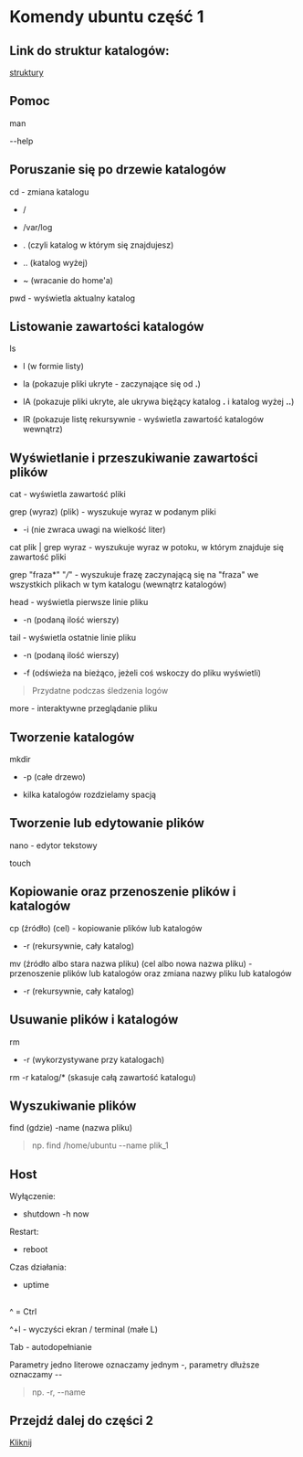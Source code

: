 # Komendy ubuntu część 1

## Link do struktur katalogów:
[struktury](https://ubuntu.com.pl/linux-struktura-katalogow/)

## Pomoc
man

--help

## Poruszanie się po drzewie katalogów

cd - zmiana katalogu
- /

- /var/log

- . (czyli katalog w którym się znajdujesz)

- .. (katalog wyżej)

- ~ (wracanie do home'a)

pwd - wyświetla aktualny katalog

## Listowanie zawartości katalogów

ls
- l (w formie listy)

- la (pokazuje pliki ukryte - zaczynające się od **.**)

- lA (pokazuje pliki ukryte, ale ukrywa biężący katalog **.** i katalog wyżej **..**)

- lR (pokazuje listę rekursywnie - wyświetla zawartość katalogów wewnątrz)

## Wyświetlanie i przeszukiwanie zawartości plików
cat - wyświetla zawartość pliki

grep (wyraz) (plik) - wyszukuje wyraz w podanym pliki
- -i (nie zwraca uwagi na wielkość liter)

cat plik | grep wyraz - wyszukuje wyraz w potoku, w którym znajduje się zawartość pliki

grep "fraza*" "*/*" - wyszukuje frazę zaczynającą się na "fraza" we wszystkich plikach w tym katalogu (wewnątrz katalogów)

head - wyświetla pierwsze linie pliku
- -n (podaną ilość wierszy)

tail - wyświetla ostatnie linie pliku

- -n (podaną ilość wierszy)

- -f (odświeża na bieżąco, jeżeli coś wskoczy do pliku wyświetli)

> Przydatne podczas śledzenia logów

more - interaktywne przeglądanie pliku

## Tworzenie katalogów
mkdir
- -p (całe drzewo)

- kilka katalogów rozdzielamy spacją

## Tworzenie lub edytowanie plików
nano - edytor tekstowy

touch

## Kopiowanie oraz przenoszenie plików i katalogów
cp (źródło) (cel) - kopiowanie plików lub katalogów

- -r (rekursywnie, cały katalog)

mv (źródło albo stara nazwa pliku) (cel albo nowa nazwa pliku) - przenoszenie plików lub katalogów oraz zmiana nazwy pliku lub katalogów
- -r (rekursywnie, cały katalog)

## Usuwanie plików i katalogów
rm
- -r (wykorzystywane przy katalogach)

rm -r katalog/* (skasuje całą zawartość katalogu)

## Wyszukiwanie plików
find (gdzie) -name (nazwa pliku)

> np. find /home/ubuntu --name plik_1

## Host

Wyłączenie:

- shutdown -h now

Restart:

- reboot

Czas działania:

- uptime

##

^ = Ctrl

^+l - wyczyści ekran / terminal (małe L)

Tab - autodopełnianie

Parametry jedno literowe oznaczamy jednym -,
parametry dłuższe oznaczamy --

> np. -r, --name

## Przejdź dalej do części 2
[Kliknij](https://github.com/pokczampDev/Ubuntu-guide/blob/main/commands_part2/pl/komendy.md)

